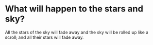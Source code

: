 # What will happen to the stars and sky?

All the stars of the sky will fade away and the sky will be rolled up like a scroll; and all their stars will fade away.
